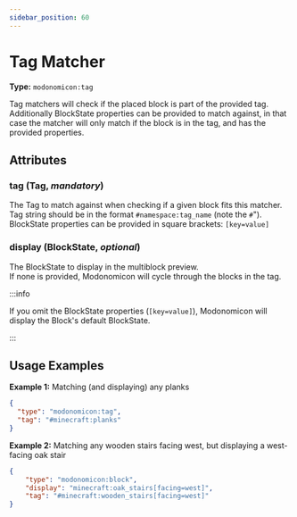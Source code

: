 ```yaml
---
sidebar_position: 60
---
```


# Tag Matcher

**Type:** `modonomicon:tag`

Tag matchers will check if the placed block is part of the provided tag. Additionally BlockState properties can be provided to match against, in that case the matcher will only match if the block is in the tag, and has the provided properties.

## Attributes

### **tag** (Tag, _mandatory_)
  
  The Tag to match against when checking if a given block fits this matcher.   
  Tag string should be in the format `#namespace:tag_name` (note the `#`").   
  BlockState properties can be provided in square brackets: `[key=value]`


### **display** (BlockState, _optional_)
  The BlockState to display in the multiblock preview.   
  If none is provided, Modonomicon will cycle through the blocks in the tag.


  :::info

  If you omit the BlockState properties (`[key=value]`), Modonomicon will display the Block's default BlockState.

  :::


## Usage Examples

**Example 1:** Matching (and displaying) any planks

```json
{
  "type": "modonomicon:tag",
  "tag": "#minecraft:planks"
}
```

**Example 2:** Matching any wooden stairs facing west, but displaying a west-facing oak stair

```json
{
    "type": "modonomicon:block",
    "display": "minecraft:oak_stairs[facing=west]",
    "tag": "#minecraft:wooden_stairs[facing=west]"
}
``` 